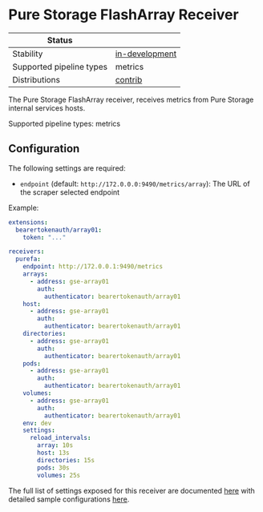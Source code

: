 # Pure Storage FlashArray Receiver

| Status                   |                     |
| ------------------------ |---------------------|
| Stability                | [in-development]    |
| Supported pipeline types | metrics             |
| Distributions            | [contrib]           |

The Pure Storage FlashArray receiver, receives metrics from Pure Storage internal services hosts.

Supported pipeline types: metrics

## Configuration

The following settings are required:
 -  `endpoint` (default: `http://172.0.0.0:9490/metrics/array`): The URL of the scraper selected endpoint

Example:

```yaml
extensions:
  bearertokenauth/array01:
    token: "..."

receivers:
  purefa:
    endpoint: http://172.0.0.1:9490/metrics
    arrays:
      - address: gse-array01
        auth:
          authenticator: bearertokenauth/array01
    host:
      - address: gse-array01
        auth:
          authenticator: bearertokenauth/array01
    directories:
      - address: gse-array01
        auth:
          authenticator: bearertokenauth/array01
    pods:
      - address: gse-array01
        auth:
          authenticator: bearertokenauth/array01
    volumes:
      - address: gse-array01
        auth:
          authenticator: bearertokenauth/array01
    env: dev
    settings:
      reload_intervals:
        array: 10s
        host: 13s
        directories: 15s
        pods: 30s
        volumes: 25s
```

The full list of settings exposed for this receiver are documented [here](./config.go)
with detailed sample configurations [here](./testdata/config.yaml).

[in-development]: https://github.com/open-telemetry/opentelemetry-collector#in-development
[contrib]: https://github.com/open-telemetry/opentelemetry-collector-releases/tree/main/distributions/otelcol-contrib
